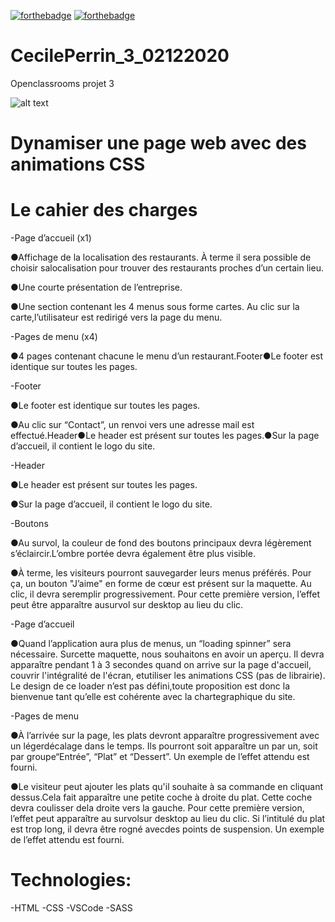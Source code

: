 [![forthebadge](https://forthebadge.com/images/badges/uses-html.svg)](https://forthebadge.com)
[![forthebadge](https://forthebadge.com/images/badges/uses-css.svg)](https://forthebadge.com)

# CecilePerrin_3_02122020

Openclassrooms projet 3


![alt text](https://user.oc-static.com/upload/2020/08/24/15982605908418_Maquettes%20Ohmyfood.jpg)

# Dynamiser une page web avec des animations CSS

# Le cahier des charges

-Page d’accueil (x1)

●Affichage de la localisation des restaurants. À terme il sera possible de choisir salocalisation pour trouver des restaurants proches d’un certain lieu.

●Une courte présentation de l’entreprise.

●Une section contenant les 4 menus sous forme cartes. Au clic sur la carte,l’utilisateur est redirigé vers la page du menu.

-Pages de menu (x4)

●4 pages contenant chacune le menu d’un restaurant.Footer●Le footer est identique sur toutes les pages.

-Footer

●Le footer est identique sur toutes les pages.

●Au clic sur “Contact”, un renvoi vers une adresse mail est effectué.Header●Le header est présent sur toutes les pages.●Sur la page d’accueil, il contient le logo du site.

-Header

●Le header est présent sur toutes les pages.

●Sur la page d’accueil, il contient le logo du site.

-Boutons

●Au survol, la couleur de fond des boutons principaux devra légèrement s’éclaircir.L’ombre portée devra également être plus visible.

●À terme, les visiteurs pourront sauvegarder leurs menus préférés. Pour ça, un bouton "J’aime" en forme de cœur est présent sur la maquette. Au clic, il devra seremplir progressivement. Pour cette première version, l’effet peut être apparaître ausurvol sur desktop au lieu du clic.

-Page d’accueil

●Quand l’application aura plus de menus, un “loading spinner” sera nécessaire. Surcette maquette, nous souhaitons en avoir un aperçu. Il devra apparaître pendant 1 à 3 secondes quand on arrive sur la page d'accueil, couvrir l'intégralité de l'écran, etutiliser les animations CSS (pas de librairie). Le design de ce loader n’est pas défini,toute proposition est donc la bienvenue tant qu’elle est cohérente avec la chartegraphique du site.

-Pages de menu

●À l’arrivée sur la page, les plats devront apparaître progressivement avec un légerdécalage dans le temps. Ils pourront soit apparaître un par un, soit par groupe“Entrée”, “Plat” et “Dessert”. Un exemple de l’effet attendu est fourni.

●Le visiteur peut ajouter les plats qu'il souhaite à sa commande en cliquant dessus.Cela fait apparaître une petite coche à droite du plat. Cette coche devra coulisser dela droite vers la gauche. Pour cette première version, l’effet peut apparaître au survolsur desktop au lieu du clic. Si l’intitulé du plat est trop long, il devra être rogné avecdes points de suspension. Un exemple de l’effet attendu est fourni.


# Technologies:

-HTML
-CSS
-VSCode
-SASS